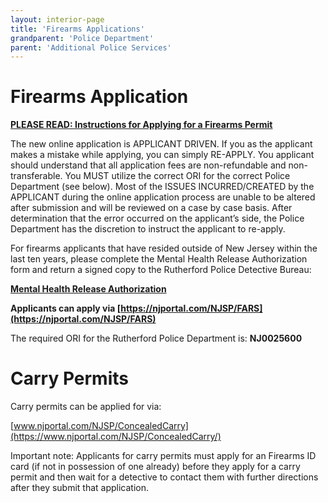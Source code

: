 ```yaml
---
layout: interior-page
title: 'Firearms Applications'
grandparent: 'Police Department'
parent: 'Additional Police Services'
---
```


# Firearms Application

[**PLEASE READ: Instructions for Applying for a Firearms Permit**](https://storage.googleapis.com/static.rutherford-nj.com/police/New%20NJ%20Portal%20Directions.pdf)

The new online application is APPLICANT DRIVEN. If you as the applicant makes a mistake while applying, you can simply RE-APPLY. You applicant should understand that all application fees are non-refundable and non-transferable. You MUST utilize the correct ORI for the correct Police Department (see below). Most of the ISSUES INCURRED/CREATED by the APPLICANT during the online application process are unable to be altered after submission and will be reviewed on a case by case basis. After determination that the error occurred on the applicant’s side, the Police Department has the discretion to instruct the applicant to re-apply.

For firearms applicants that have resided outside of New Jersey within the last ten years, please complete the Mental Health Release Authorization form and return a signed copy to the Rutherford Police Detective Bureau:

[**Mental Health Release Authorization**](https://storage.googleapis.com/static.rutherford-nj.com/police/UPDATED%20mental%20health%20consent%20form.pdf)
 
**Applicants can apply via [https://njportal.com/NJSP/FARS](https://njportal.com/NJSP/FARS)**


The required ORI for the Rutherford Police Department is:  **NJ0025600**


# Carry Permits

Carry permits can be applied for via: 
 
[www.njportal.com/NJSP/ConcealedCarry](https://www.njportal.com/NJSP/ConcealedCarry/)
 
Important note:  Applicants for carry permits must apply for an Firearms ID card (if not in possession of one already) before they apply for a carry permit and then wait for a detective to contact them with further directions after they submit that application.


